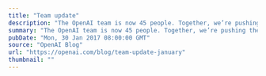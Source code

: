 ```yaml
---
title: "Team update"
description: "The OpenAI team is now 45 people. Together, we’re pushing the frontier of AI capabilities—whether by validating novel ideas, creating new software systems, or deploying machine learning on robots."
summary: "The OpenAI team is now 45 people. Together, we’re pushing the frontier of AI capabilities—whether by validating novel ideas, creating new software systems, or deploying machine learning on robots."
pubDate: "Mon, 30 Jan 2017 08:00:00 GMT"
source: "OpenAI Blog"
url: "https://openai.com/blog/team-update-january"
thumbnail: ""
---
```


